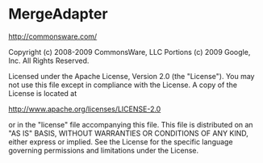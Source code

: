 MergeAdapter
============

http://commonsware.com/

Copyright (c) 2008-2009 CommonsWare, LLC Portions (c) 2009 Google, Inc. All
Rights Reserved.

Licensed under the Apache License, Version 2.0 (the "License"). You may not use
this file except in compliance with the License. A copy of the License is
located at

http://www.apache.org/licenses/LICENSE-2.0

or in the "license" file accompanying this file. This file is distributed on an
"AS IS" BASIS, WITHOUT WARRANTIES OR CONDITIONS OF ANY KIND, either express or
implied. See the License for the specific language governing permissions and
limitations under the License.